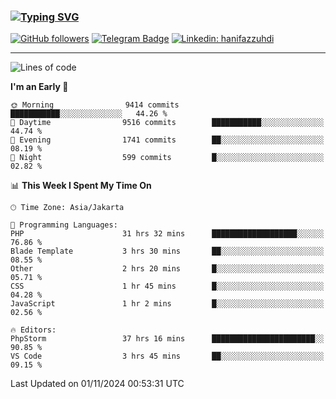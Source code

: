 ### [![Typing SVG](https://readme-typing-svg.herokuapp.com?font=lato&size=22&lines=Hi+There+👋)](https://git.io/typing-svg) 

[![GitHub followers](https://img.shields.io/github/followers/hanifazzuhdi?label=Follow&style=social)](https://github.com/hanifazzuhdi/?tab=follow) 
[![Telegram Badge](https://img.shields.io/badge/-hanif0198-blue?style=social&logo=telegram&link=https://www.t.me/hanif0198/)](https://www.t.me/hanif0198/) 
[![Linkedin: hanifazzuhdi](https://img.shields.io/badge/-hanifazzuhdi-blue?style=flat-square&logo=Linkedin&logoColor=white&link=https://www.linkedin.com/in/hanif-az-zuhdi-69688019b/)](https://www.linkedin.com/in/hanif-az-zuhdi-69688019b/) 

<hr/>

<!--START_SECTION:waka-->
![Lines of code](https://img.shields.io/badge/From%20Hello%20World%20I%27ve%20Written-72.0%20million%20lines%20of%20code-blue)

**I'm an Early 🐤** 

```text
🌞 Morning                9414 commits        ███████████░░░░░░░░░░░░░░   44.26 % 
🌆 Daytime                9516 commits        ███████████░░░░░░░░░░░░░░   44.74 % 
🌃 Evening                1741 commits        ██░░░░░░░░░░░░░░░░░░░░░░░   08.19 % 
🌙 Night                  599 commits         █░░░░░░░░░░░░░░░░░░░░░░░░   02.82 % 
```


📊 **This Week I Spent My Time On** 

```text
🕑︎ Time Zone: Asia/Jakarta

💬 Programming Languages: 
PHP                      31 hrs 32 mins      ███████████████████░░░░░░   76.86 % 
Blade Template           3 hrs 30 mins       ██░░░░░░░░░░░░░░░░░░░░░░░   08.55 % 
Other                    2 hrs 20 mins       █░░░░░░░░░░░░░░░░░░░░░░░░   05.71 % 
CSS                      1 hr 45 mins        █░░░░░░░░░░░░░░░░░░░░░░░░   04.28 % 
JavaScript               1 hr 2 mins         █░░░░░░░░░░░░░░░░░░░░░░░░   02.56 % 

🔥 Editors: 
PhpStorm                 37 hrs 16 mins      ███████████████████████░░   90.85 % 
VS Code                  3 hrs 45 mins       ██░░░░░░░░░░░░░░░░░░░░░░░   09.15 % 
```


 Last Updated on 01/11/2024 00:53:31 UTC
<!--END_SECTION:waka-->
